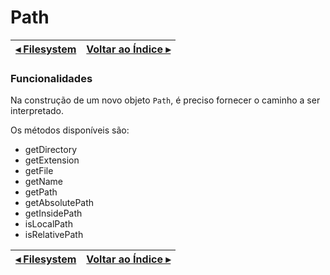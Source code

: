 # Path

[◂ Filesystem](01-filesystem.md) | [Voltar ao Índice ▸](indice.md)
-- | --

### Funcionalidades

Na construção de um novo objeto `Path`, é preciso fornecer o caminho a ser interpretado.

Os métodos disponíveis são:

- getDirectory
- getExtension
- getFile
- getName
- getPath
- getAbsolutePath
- getInsidePath
- isLocalPath
- isRelativePath

[◂ Filesystem](01-filesystem.md) | [Voltar ao Índice ▸](indice.md)
-- | --
